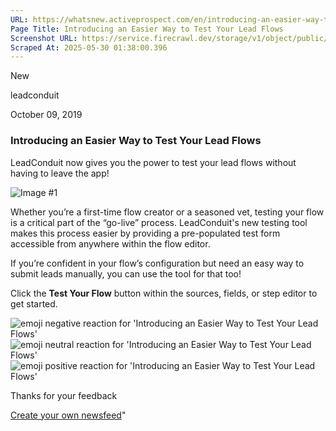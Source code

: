 ```yaml
---
URL: https://whatsnew.activeprospect.com/en/introducing-an-easier-way-to-test-your-lead-flows
Page Title: Introducing an Easier Way to Test Your Lead Flows
Screenshot URL: https://service.firecrawl.dev/storage/v1/object/public/media/screenshot-17677288-ce0e-44ca-bceb-1bffea2ca96d.png
Scraped At: 2025-05-30 01:38:00.396
---
```

New






leadconduit



October 09, 2019

### Introducing an Easier Way to Test Your Lead Flows

LeadConduit now gives you the power to test your lead flows without having to leave the app!

![Image #1](https://app.getbeamer.com/pictures?id=49797-c0Pvv73vv713Ku-_vWQ677-9HF0i77-9SmUkeX0gVO-_vVLvv71lNmTDou-_ve-_ve-_vQ..&v=4)

Whether you’re a first-time flow creator or a seasoned vet, testing your flow is a critical part of the “go-live” process. LeadConduit's new testing tool makes this process easier by providing a pre-populated test form accessible from anywhere within the flow editor.

If you’re confident in your flow’s configuration but need an easy way to submit leads manually, you can use the tool for that too!

Click the **Test Your Flow** button within the sources, fields, or step editor to get started.

![emoji negative reaction for 'Introducing an Easier Way to Test Your Lead Flows'](https://app.getbeamer.com/images/emojiNeg.svg)![emoji neutral reaction for 'Introducing an Easier Way to Test Your Lead Flows'](https://app.getbeamer.com/images/emojiNeut.svg)![emoji positive reaction for 'Introducing an Easier Way to Test Your Lead Flows'](https://app.getbeamer.com/images/emojiPos.svg)

Thanks for your feedback

[Create your own newsfeed](https://www.getbeamer.com/?ref=watermark_MErKJCnu12412_public&company=ActiveProspect&watermarkRef=create&utm_term=MErKJCnu12412&utm_content=ActiveProspect&utm_source=standalone&utm_medium=footer&utm_campaign=create)"

